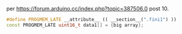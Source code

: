per https://forum.arduino.cc/index.php?topic=387506.0 post 10. 

```c++
#define PROGMEM_LATE __attribute__ (( __section__(".fini1") ))
const PROGMEM_LATE uint16_t data1[] = {big array};
```

